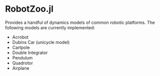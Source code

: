 # RobotZoo.jl

Provides a handful of dynamics models of common robotic platforms. The following models
are currently implemented:
* Acrobot
* Dubins Car (unicycle model)
* Cartpole
* Double Integrator
* Pendulum
* Quadrotor
* Airplane
